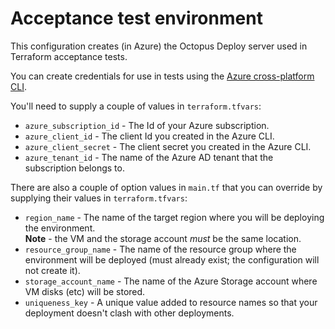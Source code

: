 # Acceptance test environment

This configuration creates (in Azure) the Octopus Deploy server used in Terraform acceptance tests.

You can create credentials for use in tests using the [Azure cross-platform CLI](https://www.terraform.io/docs/providers/azurerm/index.html#creating-credentials-using-the-azure-cli).

You'll need to supply a couple of values in `terraform.tfvars`:

* `azure_subscription_id` - The Id of your Azure subscription.
* `azure_client_id` - The client Id you created in the Azure CLI.
* `azure_client_secret` - The client secret you created in the Azure CLI.
* `azure_tenant_id` - The name of the Azure AD tenant that the subscription belongs to.

There are also a couple of option values in `main.tf` that you can override by supplying their values in `terraform.tfvars`:

* `region_name` - The name of the target region where you will be deploying the environment.  
**Note** - the VM and the storage account _must_ be the same location.
* `resource_group_name` - The name of the resource group where the environment will be deployed (must already exist; the configuration will not create it).
* `storage_account_name` - The name of the Azure Storage account where VM disks (etc) will be stored.
* `uniqueness_key` - A unique value added to resource names so that your deployment doesn't clash with other deployments.
